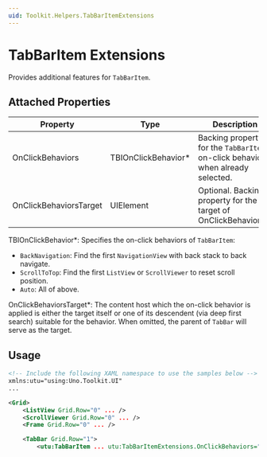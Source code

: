 ```yaml
---
uid: Toolkit.Helpers.TabBarItemExtensions
---
```


# TabBarItem Extensions

Provides additional features for `TabBarItem`.

## Attached Properties

Property|Type|Description
-|-|-
OnClickBehaviors|TBIOnClickBehavior\*|Backing property for the `TabBarItem` on-click behaviors when already selected.
OnClickBehaviorsTarget|UIElement|Optional. Backing property for the target of OnClickBehaviors.\*

TBIOnClickBehavior\*: Specifies the on-click behaviors of `TabBarItem`:

- `BackNavigation`: Find the first `NavigationView` with back stack to back navigate.
- `ScrollToTop`: Find the first `ListView` or `ScrollViewer` to reset scroll position.
- `Auto`: All of above.

OnClickBehaviorsTarget\*: The content host which the on-click behavior is applied is either the target itself or one of its descendent (via deep first search) suitable for the behavior. When omitted, the parent of `TabBar` will serve as the target.

## Usage

```xml
<!-- Include the following XAML namespace to use the samples below -->
xmlns:utu="using:Uno.Toolkit.UI"
...

<Grid>
    <ListView Grid.Row="0" ... />
    <ScrollViewer Grid.Row="0" ... />
    <Frame Grid.Row="0" ... />

    <TabBar Grid.Row="1">
        <utu:TabBarItem ... utu:TabBarItemExtensions.OnClickBehaviors="Auto" />
```
